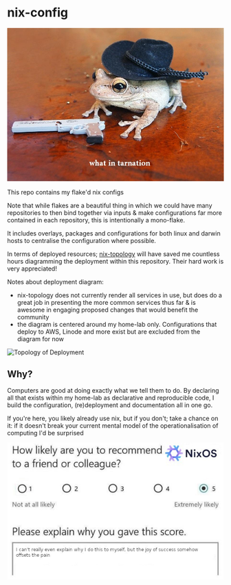 # nix-config

![What in tarnation](https://github.com/JayRovacsek/ncsg-presentation-feb-2022/blob/main/resources/what-in.jpg?raw=true)

This repo contains my flake'd nix configs

Note that while flakes are a beautiful thing in which we could have many repositories to then bind together via inputs & make configurations
far more contained in each repository, this is intentionally a mono-flake.

It includes overlays, packages and configurations for both linux and darwin
hosts to centralise the configuration where possible.

In terms of deployed resources; [nix-topology](https://github.com/oddlama/nix-topology) will have saved me countless hours diagramming the deployment within this repository. Their hard work is very appreciated!

Notes about deployment diagram:

- nix-topology does not currently render all services in use, but does do a great job in presenting the more common services thus far & is awesome in engaging proposed changes that would benefit the community
- the diagram is centered around my home-lab only. Configurations that deploy to AWS, Linode and more exist but are excluded from the diagram for now

![Topology of Deployment](./resources/deployment.svg)

## Why?

Computers are good at doing exactly what we tell them to do. By
declaring all that exists within my home-lab as declarative and
reproducible code, I build the configuration, (re)deployment and
documentation all in one go.

If you're here, you likely already use nix, but if you don't;
take a chance on it: if it doesn't break your current mental model
of the operationalisation of computing I'd be surprised

![Would I recommend nixos?](./resources/recommend.jpg)
